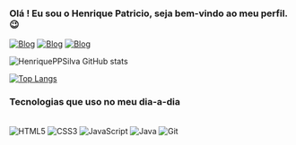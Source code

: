 ### Olá ! Eu sou o Henrique Patricio, seja bem-vindo ao meu perfil.  😉

[![Blog](https://img.shields.io/badge/Instagram-E4405F?style=for-the-badge&logo=instagram&logoColor=white)](https://www.instagram.com/vlghppp/)
[![Blog](https://img.shields.io/badge/LinkedIn-0077B5?style=for-the-badge&logo=linkedin&logoColor=white)](https://www.linkedin.com/in/ohenriquepatricio/)
[![Blog](https://img.shields.io/badge/GitHub-100000?style=for-the-badge&logo=github&logoColor=white)](https://github.com/vlghpp)

![HenriquePPSilva GitHub stats](https://github-readme-stats.vercel.app/api?username=HenriquePPSilva&show_icons=true&theme=dracula)

[![Top Langs](https://github-readme-stats.vercel.app/api/top-langs/?username=HenriquePPSilva&layout=donut-vertical&theme=dracula)](https://github.com/HenriquePPSilva/github-readme-stats)

### Tecnologias que uso no meu dia-a-dia

<div style="display: inline_block"><br/>
    <img alt="HTML5" src="https://img.shields.io/badge/HTML5-E34F26?style=for-the-badge&logo=html5&logoColor=white" />
    <img alt="CSS3" src="https://img.shields.io/badge/CSS3-1572B6?style=for-the-badge&logo=css3&logoColor=white" />
    <img alt="JavaScript" src="https://img.shields.io/badge/JavaScript-F7DF1E?style=for-the-badge&logo=javascript&logoColor=black" />
    <img alt="Java" src="https://img.shields.io/badge/Java-ED8B00?style=for-the-badge&logo=openjdk&logoColor=white" />
    <img alt="Git" src="https://img.shields.io/badge/GIT-E44C30?style=for-the-badge&logo=git&logoColor=white" />

</div>
